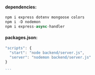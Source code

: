 #### dependencies:
```js
npm i express dotenv mongoose colors
npm i -D nodemon
npm i express-async-handler
````

#### packages.json:
````js
"scripts": {
  "start": "node backend/server.js",
  "server": "nodemon backend/server.js"
}

```
